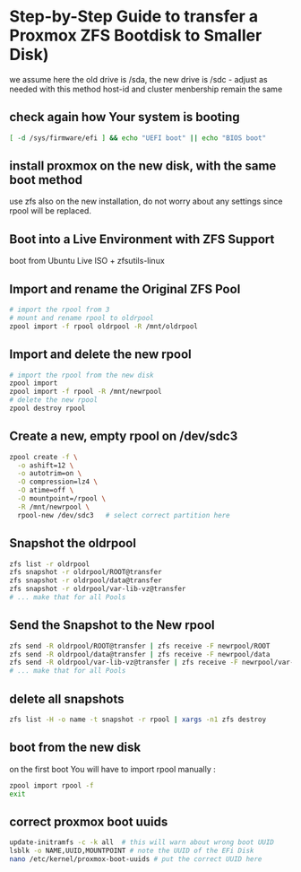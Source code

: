 # Step-by-Step Guide to transfer a Proxmox ZFS Bootdisk to Smaller Disk)
we assume here the old drive is /sda, the new drive is /sdc - adjust as needed
with this method host-id and cluster menbership remain the same

## check again how Your system is booting
```bash
[ -d /sys/firmware/efi ] && echo "UEFI boot" || echo "BIOS boot"
```

## install proxmox on the new disk, with the same boot method
use zfs also on the new installation, do not worry about any settings since rpool will be replaced.

## Boot into a Live Environment with ZFS Support
boot from Ubuntu Live ISO + zfsutils-linux

## Import and rename the Original ZFS Pool
```bash
# import the rpool from 3
# mount and rename rpool to oldrpool
zpool import -f rpool oldrpool -R /mnt/oldrpool
```

## Import and delete the new rpool
```bash
# import the rpool from the new disk
zpool import
zpool import -f rpool -R /mnt/newrpool
# delete the new rpool
zpool destroy rpool
```

## Create a new, empty rpool on /dev/sdc3
```bash
zpool create -f \
  -o ashift=12 \
  -o autotrim=on \
  -O compression=lz4 \
  -O atime=off \
  -O mountpoint=/rpool \
  -R /mnt/newrpool \
  rpool-new /dev/sdc3   # select correct partition here
```

## Snapshot the oldrpool
```bash
zfs list -r oldrpool 
zfs snapshot -r oldrpool/ROOT@transfer
zfs snapshot -r oldrpool/data@transfer
zfs snapshot -r oldrpool/var-lib-vz@transfer
# ... make that for all Pools
```

## Send the Snapshot to the New rpool
```bash
zfs send -R oldrpool/ROOT@transfer | zfs receive -F newrpool/ROOT
zfs send -R oldrpool/data@transfer | zfs receive -F newrpool/data
zfs send -R oldrpool/var-lib-vz@transfer | zfs receive -F newrpool/var-lib-vz
# ... make that for all Pools
```
## delete all snapshots
```bash
zfs list -H -o name -t snapshot -r rpool | xargs -n1 zfs destroy
```

## boot from the new disk
on the first boot You will have to import rpool manually :
```bash
zpool import rpool -f
exit
```

## correct proxmox boot uuids
```bash
update-initramfs -c -k all  # this will warn about wrong boot UUID
lsblk -o NAME,UUID,MOUNTPOINT # note the UUID of the EFi Disk
nano /etc/kernel/proxmox-boot-uuids # put the correct UUID here
```
